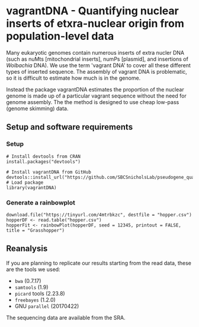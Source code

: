 # vagrantDNA - Quantifying nuclear inserts of etxra-nuclear origin from population-level data

Many eukaryotic genomes contain numerous inserts of extra nucler DNA (such as nuMts [mitochondrial inserts], numPs [plasmid], and insertions of *Wolbachia* DNA). We use the term 'vagrant DNA' to cover all these different types of inserted sequence. The assembly of vagrant DNA is problematic, so it is difficult to estimate how much is in the genome. 

Instead the package vagrantDNA estimates the proportion of the nuclear genome is made up of a particular vagrant sequence without the need for genome assembly. The the method is designed to use cheap low-pass (genome skimming) data. 


## Setup and software requirements
### Setup
```
# Install devtools from CRAN
install.packages("devtools")

# Install vagrantDNA from GitHub
devtools::install_url("https://github.com/SBCSnicholsLab/pseudogene_quantification/releases/download/v1.2.0/vagrantDNA_1.2.0.tar.gz")
# Load package
library(vagrantDNA)
```

### Generate a rainbowplot
```
download.file("https://tinyurl.com/4mtrbkzc", destfile = "hopper.csv")
hopperDF <- read.table("hopper.csv")
hopperFit <- rainbowPlot(hopperDF, seed = 12345, printout = FALSE, title = "Grasshopper")
```


## Reanalysis

If you are planning to replicate our results starting from the read data, these are the tools we used:
* `bwa` (0.7.17)
* `samtools` (1.9)
* `picard` tools (2.23.8)
* `freebayes` (1.2.0)
* GNU `parallel` (20170422)

The sequencing data are available from the SRA.

